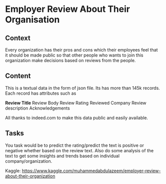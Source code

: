 # Employer Review About Their Organisation

## Context

Every organization has their pros and cons which their employees feel that it should be made public so that other people who wants to join this organization make decisions based on reviews from the people.

## Content

This is a textual data in the form of json file. Its has more than 145k records. Each record has attributes such as

**Review Title**
Review Body
Review Rating
Reviewed Company
Review description
Acknowledgements

All thanks to indeed.com to make this data public and easily available.

## Tasks
You task would be to predict the rating/predict the text is positive or negative whether based on the review text. Also do some analysis of the text to get some insights and trends based on individual company/organization.

Kaggle: https://www.kaggle.com/muhammedabdulazeem/employer-review-about-their-organization